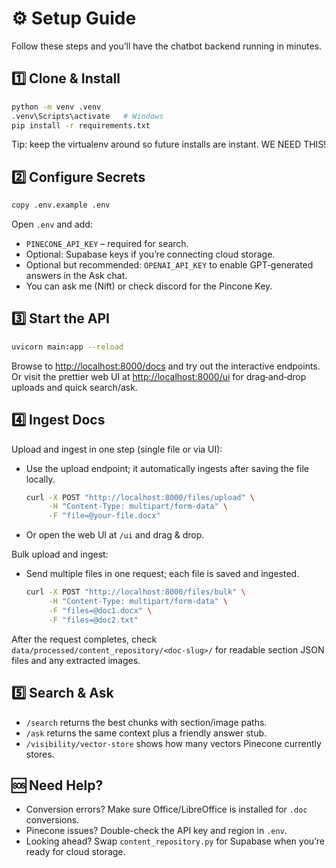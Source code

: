 # ⚙️ Setup Guide

Follow these steps and you’ll have the chatbot backend running in minutes.

## 1️⃣ Clone & Install
```bash
python -m venv .venv
.venv\Scripts\activate   # Windows
pip install -r requirements.txt
```
Tip: keep the virtualenv around so future installs are instant. WE NEED THIS!

## 2️⃣ Configure Secrets
```bash
copy .env.example .env
```
Open `.env` and add:
- `PINECONE_API_KEY` – required for search.
- Optional: Supabase keys if you’re connecting cloud storage.
- Optional but recommended: `OPENAI_API_KEY` to enable GPT‑generated answers in the Ask chat.
- You can ask me (Nift) or check discord for the Pincone Key.

## 3️⃣ Start the API
```bash
uvicorn main:app --reload
```
Browse to [http://localhost:8000/docs](http://localhost:8000/docs) and try out the interactive endpoints.
Or visit the prettier web UI at [http://localhost:8000/ui](http://localhost:8000/ui) for drag‑and‑drop uploads and quick search/ask.

## 4️⃣ Ingest Docs
Upload and ingest in one step (single file or via UI):
- Use the upload endpoint; it automatically ingests after saving the file locally.
  ```bash
  curl -X POST "http://localhost:8000/files/upload" \
       -H "Content-Type: multipart/form-data" \
       -F "file=@your-file.docx"
  ```
 - Or open the web UI at `/ui` and drag & drop.

Bulk upload and ingest:
- Send multiple files in one request; each file is saved and ingested.
  ```bash
  curl -X POST "http://localhost:8000/files/bulk" \
       -H "Content-Type: multipart/form-data" \
       -F "files=@doc1.docx" \
       -F "files=@doc2.txt"
  ```

After the request completes, check `data/processed/content_repository/<doc-slug>/` for readable section JSON files and any extracted images.

## 5️⃣ Search & Ask
- `/search` returns the best chunks with section/image paths.
- `/ask` returns the same context plus a friendly answer stub.
- `/visibility/vector-store` shows how many vectors Pinecone currently stores.

## 🆘 Need Help?
- Conversion errors? Make sure Office/LibreOffice is installed for `.doc` conversions.
- Pinecone issues? Double-check the API key and region in `.env`.
- Looking ahead? Swap `content_repository.py` for Supabase when you’re ready for cloud storage.
